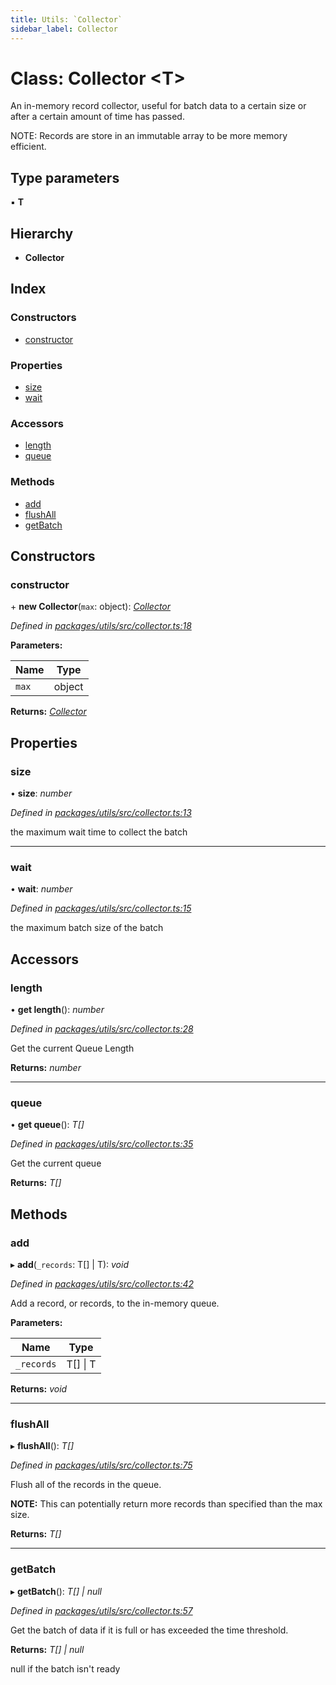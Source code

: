 ```yaml
---
title: Utils: `Collector`
sidebar_label: Collector
---
```


# Class: Collector <**T**>

An in-memory record collector,
useful for batch data to a certain
size or after a certain amount of time has passed.

NOTE: Records are store in an immutable array to
be more memory efficient.

## Type parameters

▪ **T**

## Hierarchy

* **Collector**

## Index

### Constructors

* [constructor](collector.md#constructor)

### Properties

* [size](collector.md#size)
* [wait](collector.md#wait)

### Accessors

* [length](collector.md#length)
* [queue](collector.md#queue)

### Methods

* [add](collector.md#add)
* [flushAll](collector.md#flushall)
* [getBatch](collector.md#getbatch)

## Constructors

###  constructor

\+ **new Collector**(`max`: object): *[Collector](collector.md)*

*Defined in [packages/utils/src/collector.ts:18](https://github.com/terascope/teraslice/blob/653cf7530/packages/utils/src/collector.ts#L18)*

**Parameters:**

Name | Type |
------ | ------ |
`max` | object |

**Returns:** *[Collector](collector.md)*

## Properties

###  size

• **size**: *number*

*Defined in [packages/utils/src/collector.ts:13](https://github.com/terascope/teraslice/blob/653cf7530/packages/utils/src/collector.ts#L13)*

the maximum wait time to collect the batch

___

###  wait

• **wait**: *number*

*Defined in [packages/utils/src/collector.ts:15](https://github.com/terascope/teraslice/blob/653cf7530/packages/utils/src/collector.ts#L15)*

the maximum batch size of the batch

## Accessors

###  length

• **get length**(): *number*

*Defined in [packages/utils/src/collector.ts:28](https://github.com/terascope/teraslice/blob/653cf7530/packages/utils/src/collector.ts#L28)*

Get the current Queue Length

**Returns:** *number*

___

###  queue

• **get queue**(): *T[]*

*Defined in [packages/utils/src/collector.ts:35](https://github.com/terascope/teraslice/blob/653cf7530/packages/utils/src/collector.ts#L35)*

Get the current queue

**Returns:** *T[]*

## Methods

###  add

▸ **add**(`_records`: T[] | T): *void*

*Defined in [packages/utils/src/collector.ts:42](https://github.com/terascope/teraslice/blob/653cf7530/packages/utils/src/collector.ts#L42)*

Add a record, or records, to the in-memory queue.

**Parameters:**

Name | Type |
------ | ------ |
`_records` | T[] &#124; T |

**Returns:** *void*

___

###  flushAll

▸ **flushAll**(): *T[]*

*Defined in [packages/utils/src/collector.ts:75](https://github.com/terascope/teraslice/blob/653cf7530/packages/utils/src/collector.ts#L75)*

Flush all of the records in the queue.

**NOTE:** This can potentially return more records than
specified than the max size.

**Returns:** *T[]*

___

###  getBatch

▸ **getBatch**(): *T[] | null*

*Defined in [packages/utils/src/collector.ts:57](https://github.com/terascope/teraslice/blob/653cf7530/packages/utils/src/collector.ts#L57)*

Get the batch of data if it is full or has exceeded the time threshold.

**Returns:** *T[] | null*

null if the batch isn't ready
